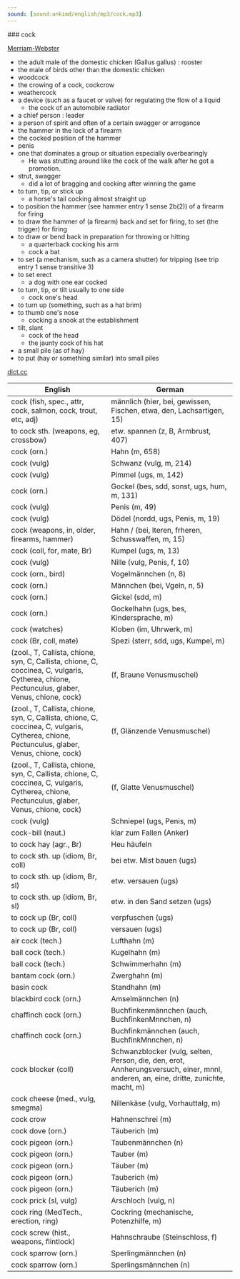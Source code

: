 ```yaml
---
sound: [sound:ankimd/english/mp3/cock.mp3]
---
```


\### cock

[Merriam-Webster](https://www.merriam-webster.com/dictionary/cock)

- the adult male of the domestic chicken (Gallus gallus) : rooster
- the male of birds other than the domestic chicken
- woodcock
- the crowing of a cock, cockcrow
- weathercock
- a device (such as a faucet or valve) for regulating the flow of a liquid
    - the cock of an automobile radiator
- a chief person : leader
- a person of spirit and often of a certain swagger or arrogance
- the hammer in the lock of a firearm
- the cocked position of the hammer
- penis
- one that dominates a group or situation especially overbearingly
    - He was strutting around like the cock of the walk after he got a promotion.
- strut, swagger
    - did a lot of bragging and cocking after winning the game
- to turn, tip, or stick up
    - a horse's tail cocking almost straight up
- to position the hammer (see hammer entry 1 sense 2b(2)) of a firearm for firing
- to draw the hammer of (a firearm) back and set for firing, to set (the trigger) for firing
- to draw or bend back in preparation for throwing or hitting
    - a quarterback cocking his arm
    - cock a bat
- to set (a mechanism, such as a camera shutter) for tripping (see trip entry 1 sense transitive 3)
- to set erect
    - a dog with one ear cocked
- to turn, tip, or tilt usually to one side
    - cock one's head
- to turn up (something, such as a hat brim)
- to thumb one's nose
    - cocking a snook at the establishment
- tilt, slant
    - cock of the head
    - the jaunty cock of his hat
- a small pile (as of hay)
- to put (hay or something similar) into small piles

[dict.cc](https://www.dict.cc/cock)

| English        | German       |
| -------------- | ------------ |
| cock (fish, spec., attr, cock, salmon, cock, trout, etc, adj) | männlich (hier, bei, gewissen, Fischen, etwa, den, Lachsartigen, 15) |
| to cock sth. (weapons, eg, crossbow) | etw. spannen (z, B, Armbrust, 407) |
| cock (orn.) | Hahn (m, 658) |
| cock (vulg) | Schwanz (vulg, m, 214) |
| cock (vulg) | Pimmel (ugs, m, 142) |
| cock (orn.) | Gockel (bes, sdd, sonst, ugs, hum, m, 131) |
| cock (vulg) | Penis (m, 49) |
| cock (vulg) | Dödel (nordd, ugs, Penis, m, 19) |
| cock (weapons, in, older, firearms, hammer) | Hahn / (bei, lteren, frheren, Schusswaffen, m, 15) |
| cock (coll, for, mate, Br) | Kumpel (ugs, m, 13) |
| cock (vulg) | Nille (vulg, Penis, f, 10) |
| cock (orn., bird) | Vogelmännchen (n, 8) |
| cock (orn.) | Männchen (bei, Vgeln, n, 5) |
| cock (orn.) | Gickel (sdd, m) |
| cock (orn.) | Gockelhahn (ugs, bes, Kindersprache, m) |
| cock (watches) | Kloben (im, Uhrwerk, m) |
| cock (Br, coll, mate) | Spezi (sterr, sdd, ugs, Kumpel, m) |
|  (zool., T, Callista, chione, syn, C, Callista, chione, C, coccinea, C, vulgaris, Cytherea, chione, Pectunculus, glaber, Venus, chione, cock) |  (f, Braune Venusmuschel) |
|  (zool., T, Callista, chione, syn, C, Callista, chione, C, coccinea, C, vulgaris, Cytherea, chione, Pectunculus, glaber, Venus, chione, cock) |  (f, Glänzende Venusmuschel) |
|  (zool., T, Callista, chione, syn, C, Callista, chione, C, coccinea, C, vulgaris, Cytherea, chione, Pectunculus, glaber, Venus, chione, cock) |  (f, Glatte Venusmuschel) |
| cock (vulg) | Schniepel (ugs, Penis, m) |
| cock-bill (naut.) | klar zum Fallen (Anker) |
| to cock hay (agr., Br) | Heu häufeln |
| to cock sth. up (idiom, Br, coll) | bei etw. Mist bauen (ugs) |
| to cock sth. up (idiom, Br, sl) | etw. versauen (ugs) |
| to cock sth. up (idiom, Br, sl) | etw. in den Sand setzen (ugs) |
| to cock up (Br, coll) | verpfuschen (ugs) |
| to cock up (Br, coll) | versauen (ugs) |
| air cock (tech.) | Lufthahn (m) |
| ball cock (tech.) | Kugelhahn (m) |
| ball cock (tech.) | Schwimmerhahn (m) |
| bantam cock (orn.) | Zwerghahn (m) |
| basin cock | Standhahn (m) |
| blackbird cock (orn.) | Amselmännchen (n) |
| chaffinch cock (orn.) | Buchfinkenmännchen (auch, BuchfinkenMnnchen, n) |
| chaffinch cock (orn.) | Buchfinkmännchen (auch, BuchfinkMnnchen, n) |
| cock blocker (coll) | Schwanzblocker (vulg, selten, Person, die, den, erot, Annherungsversuch, einer, mnnl, anderen, an, eine, dritte, zunichte, macht, m) |
| cock cheese (med., vulg, smegma) | Nillenkäse (vulg, Vorhauttalg, m) |
| cock crow | Hahnenschrei (m) |
| cock dove (orn.) | Täuberich (m) |
| cock pigeon (orn.) | Taubenmännchen (n) |
| cock pigeon (orn.) | Tauber (m) |
| cock pigeon (orn.) | Täuber (m) |
| cock pigeon (orn.) | Tauberich (m) |
| cock pigeon (orn.) | Täuberich (m) |
| cock prick (sl, vulg) | Arschloch (vulg, n) |
| cock ring (MedTech., erection, ring) | Cockring (mechanische, Potenzhilfe, m) |
| cock screw (hist., weapons, flintlock) | Hahnschraube (Steinschloss, f) |
| cock sparrow (orn.) | Sperlingmännchen (n) |
| cock sparrow (orn.) | Sperlingsmännchen (n) |
